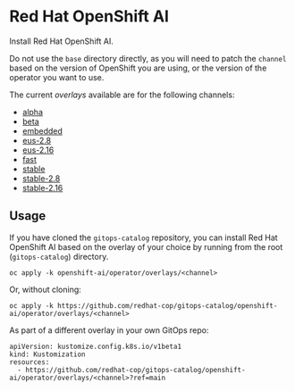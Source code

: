 # Red Hat OpenShift AI

Install Red Hat OpenShift AI.

Do not use the `base` directory directly, as you will need to patch the `channel` based on the version of OpenShift you are using, or the version of the operator you want to use.

The current *overlays* available are for the following channels:

* [alpha](operator/overlays/alpha)
* [beta](operator/overlays/beta)
* [embedded](operator/overlays/embedded)
* [eus-2.8](operator/overlays/eus-2.8)
* [eus-2.16](operator/overlays/eus-2.16)
* [fast](operator/overlays/fast)
* [stable](operator/overlays/stable)
* [stable-2.8](operator/overlays/stable-2.8)
* [stable-2.16](operator/overlays/stable-2.16)

## Usage

If you have cloned the `gitops-catalog` repository, you can install Red Hat OpenShift AI based on the overlay of your choice by running from the root (`gitops-catalog`) directory.

```
oc apply -k openshift-ai/operator/overlays/<channel>
```

Or, without cloning:

```
oc apply -k https://github.com/redhat-cop/gitops-catalog/openshift-ai/operator/overlays/<channel>
```

As part of a different overlay in your own GitOps repo:

```
apiVersion: kustomize.config.k8s.io/v1beta1
kind: Kustomization
resources:
  - https://github.com/redhat-cop/gitops-catalog/openshift-ai/operator/overlays/<channel>?ref=main
```
